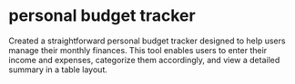 # personal budget tracker

Created a straightforward personal budget tracker designed to help users manage their monthly finances. This tool enables users to enter their income and expenses, categorize them accordingly, and view a detailed summary in a table layout.
